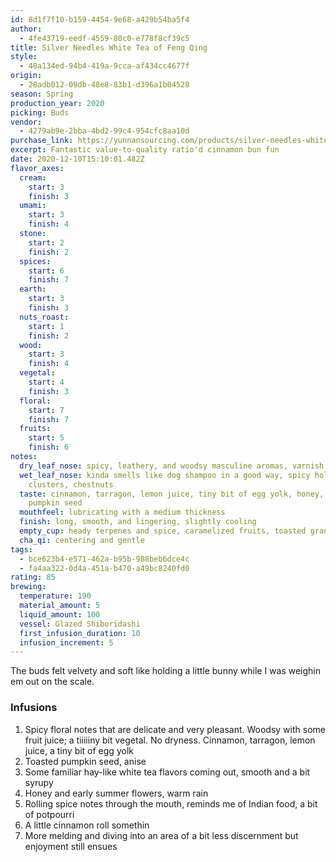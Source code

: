 ```yaml
---
id: 8d1f7f10-b159-4454-9e68-a429b54ba5f4
author:
  - 4fe43719-eedf-4559-80c0-e778f8cf39c5
title: Silver Needles White Tea of Feng Qing
style:
  - 48a134ed-94b4-419a-9cca-af434cc4677f
origin:
  - 28adb012-09db-48e8-83b1-d396a1b04528
season: Spring
production_year: 2020
picking: Buds
vendor:
  - 4279ab9e-2bba-4bd2-99c4-954cfc8aa10d
purchase_link: https://yunnansourcing.com/products/silver-needles-white-tea-of-feng-qing
excerpt: Fantastic value-to-quality ratio'd cinnamon bun fun
date: 2020-12-10T15:10:01.482Z
flavor_axes:
  cream:
    start: 3
    finish: 3
  umami:
    start: 3
    finish: 4
  stone:
    start: 2
    finish: 2
  spices:
    start: 6
    finish: 7
  earth:
    start: 3
    finish: 3
  nuts_roast:
    start: 1
    finish: 2
  wood:
    start: 3
    finish: 4
  vegetal:
    start: 4
    finish: 3
  floral:
    start: 7
    finish: 7
  fruits:
    start: 5
    finish: 6
notes:
  dry_leaf_nose: spicy, leathery, and woodsy masculine aromas, varnish
  wet_leaf_nose: kinda smells like dog shampoo in a good way, spicy holiday nut
    clusters, chestnuts
  taste: cinnamon, tarragon, lemon juice, tiny bit of egg yolk, honey, toasted
    pumpkin seed
  mouthfeel: lubricating with a medium thickness
  finish: long, smooth, and lingering, slightly cooling
  empty_cup: heady terpenes and spice, caramelized fruits, toasted granola
  cha_qi: centering and gentle
tags:
  - bce623b4-e571-462a-b95b-988beb6dce4c
  - fa4aa322-0d4a-451a-b470-a49bc8240fd0
rating: 85
brewing:
  temperature: 190
  material_amount: 5
  liquid_amount: 100
  vessel: Glazed Shiboridashi
  first_infusion_duration: 10
  infusion_increment: 5
---
```


The buds felt velvety and soft like holding a little bunny while I was weighin em out on the scale.

### Infusions

1. Spicy floral notes that are delicate and very pleasant. Woodsy with some fruit juice; a tiiiiiny bit vegetal. No dryness. Cinnamon, tarragon, lemon juice, a tiny bit of egg yolk
2. Toasted pumpkin seed, anise
3. Some familiar hay-like white tea flavors coming out, smooth and a bit syrupy
4. Honey and early summer flowers, warm rain
5. Rolling spice notes through the mouth, reminds me of Indian food, a bit of potpourri
6. A little cinnamon roll somethin
7. More melding and diving into an area of a bit less discernment but enjoyment still ensues

